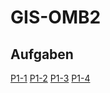 # GIS-OMB2
## Aufgaben
[P1-1](https://helliz7.github.io/GIS-OMB2/P1-1/index.html)
[P1-2](https://helliz7.github.io/GIS-OMB2/P1-2/index.html)
[P1-3](https://helliz7.github.io/GIS-OMB2/P1-3/index.html)
[P1-4](https://helliz7.github.io/GIS-OMB2/P1-4/index.html)